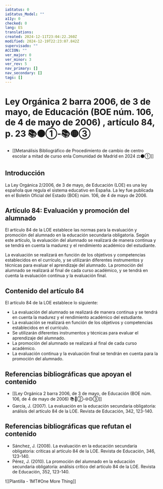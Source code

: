 ```yaml
---
iaStatus: 0
iaStatus_Model: ""
a11y: 0
checked: 0
lang: ES
translations: 
created: 2024-12-11T23:04:22.260Z
modified: 2024-12-19T22:23:07.842Z
supervisado: ""
ACCION: ""
ver_major: 0
ver_minor: 3
ver_rev: 5
nav_primary: []
nav_secondary: []
tags: []
---
```

# Ley Orgánica 2 barra 2006, de 3 de mayo, de Educación (BOE núm. 106, de 4 de mayo de 2006) , artículo 84, p. 23  📚⚫①-📚🟡③

* [[Metanálisis Bibliográfico de Procedimiento de cambio de centro escolar a mitad de curso enla Comunidad de Madrid en 2024 ⚖️⚫①]]
## Introducción

La Ley Orgánica 2/2006, de 3 de mayo, de Educación (LOE) es una ley española que regula el sistema educativo en España. La ley fue publicada en el Boletín Oficial del Estado (BOE) núm. 106, de 4 de mayo de 2006.

## Artículo 84: Evaluación y promoción del alumnado

El artículo 84 de la LOE establece las normas para la evaluación y promoción del alumnado en la educación secundaria obligatoria. Según este artículo, la evaluación del alumnado se realizará de manera continua y se tendrá en cuenta la madurez y el rendimiento académico del estudiante.

La evaluación se realizará en función de los objetivos y competencias establecidos en el currículo, y se utilizarán diferentes instrumentos y técnicas para evaluar el aprendizaje del alumnado. La promoción del alumnado se realizará al final de cada curso académico, y se tendrá en cuenta la evaluación continua y la evaluación final.

## Contenido del artículo 84

El artículo 84 de la LOE establece lo siguiente:

* La evaluación del alumnado se realizará de manera continua y se tendrá en cuenta la madurez y el rendimiento académico del estudiante.
* La evaluación se realizará en función de los objetivos y competencias establecidos en el currículo.
* Se utilizarán diferentes instrumentos y técnicas para evaluar el aprendizaje del alumnado.
* La promoción del alumnado se realizará al final de cada curso académico.
* La evaluación continua y la evaluación final se tendrán en cuenta para la promoción del alumnado.

## Referencias bibliográficas que apoyan el contenido

 + [[Ley Orgánica 2 barra 2006, de 3 de mayo, de Educación (BOE núm. 106, de 4 de mayo de 2006) 📚🔴②-🌐🟡③]]
 + García, J. (2007). La evaluación en la educación secundaria obligatoria: análisis del artículo 84 de la LOE. Revista de Educación, 342, 123-140.
## Referencias bibliográficas que refutan el contenido

 + Sánchez, J. (2008). La evaluación en la educación secundaria obligatoria: críticas al artículo 84 de la LOE. Revista de Educación, 346, 123-140.
 + Pérez, J. (2010). La promoción del alumnado en la educación secundaria obligatoria: análisis crítico del artículo 84 de la LOE. Revista de Educación, 352, 123-140.

![[Plantilla - 1MT#One More Thing]]